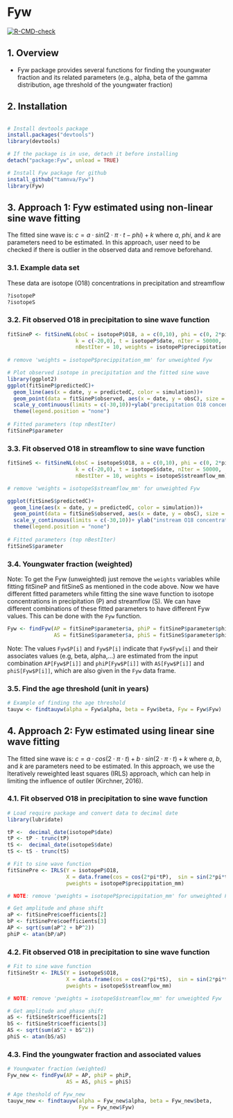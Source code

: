 # Fyw
[![R-CMD-check](https://github.com/tamnva/Fyw/workflows/R-CMD-check/badge.svg)](https://github.com/tamnva/Fyw/actions)

## 1. Overview

- Fyw package provides several functions for finding the youngwater fraction and its related parameters (e.g., alpha, beta of the gamma distribution, age threshold of the youngwater fraction)

## 2. Installation

``` r

# Install devtools package
install.packages("devtools")
library(devtools)

# If the package is in use, detach it before installing
detach("package:Fyw", unload = TRUE)

# Install Fyw package for github
install_github("tamnva/Fyw")
library(Fyw)
```

## 3. Approach 1: Fyw estimated using non-linear sine wave fitting
The fitted sine wave is: $c = a \cdot sin(2 \cdot \pi \cdot t - phi) + k$ where $a$, $phi$, and $k$ are parameters need to be estimated. In this approach, user need to be checked if there is outlier in the observed data and remove beforehand.

### 3.1. Example data set
These data are isotope (O18) concentrations in precipitation and streamflow

``` r
?isotopeP
?isotopeS
```
### 3.2. Fit observed O18 in precipitation to sine wave function

``` r
fitSineP <- fitSineNL(obsC = isotopeP$O18, a = c(0,10), phi = c(0, 2*pi),
                      k = c(-20,0), t = isotopeP$date, nIter = 50000,
                      nBestIter = 10, weights = isotopeP$precippitation_mm)
                      
# remove 'weights = isotopeP$precippitation_mm' for unweighted Fyw

# Plot observed isotope in precipitation and the fitted sine wave
library(ggplot2)
ggplot(fitSineP$predictedC)+
  geom_line(aes(x = date, y = predictedC, color = simulation))+
  geom_point(data = fitSineP$observed, aes(x = date, y = obsC), size = 0.75)+
  scale_y_continuous(limits = c(-30,10))+ylab("precipitation O18 concentration")+
  theme(legend.position = "none")
  
# Fitted parameters (top nBestIter)
fitSineP$parameter
```

### 3.3. Fit observed O18 in streamflow to sine wave function

``` r
fitSineS <- fitSineNL(obsC = isotopeS$O18, a = c(0,10), phi = c(0, 2*pi),
                      k = c(-20,0), t = isotopeS$date, nIter = 50000,
                      nBestIter = 10, weights = isotopeS$streamflow_mm)

# remove 'weights = isotopeS$streamflow_mm' for unweighted Fyw

ggplot(fitSineS$predictedC)+
  geom_line(aes(x = date, y = predictedC, color = simulation))+
  geom_point(data = fitSineS$observed, aes(x = date, y = obsC), size = 0.75)+
  scale_y_continuous(limits = c(-30,10))+ ylab("instream O18 concentration")+
  theme(legend.position = "none")
  
# Fitted parameters (top nBestIter)
fitSineS$parameter
```

### 3.4. Youngwater fraction (weighted) 
Note: To get the Fyw (unweighted) just remove the ```weights``` variables while fitting fitSineP and fitSineS as mentioned in the code above. Now we have different fitted parameters while fitting the sine wave function to isotope concentrations in  precipitation (P) and streamflow (S). We can have different combinations of these fitted parameters to have different Fyw values. This can be done with the ```Fyw``` function.

``` r
Fyw <- findFyw(AP = fitSineP$parameter$a, phiP = fitSineP$parameter$phi,
               AS = fitSineS$parameter$a, phiS = fitSineS$parameter$phi)

```
Note: The values ```Fyw$P[i]``` and ```Fyw$P[i]``` indicate that ```Fyw$Fyw[i]``` and their associates values (e.g, beta, alpha,...) are estimated from the input combination ```AP[Fyw$P[i]]``` and ```phiP[Fyw$P[i]]``` with ```AS[Fyw$P[i]]``` and ```phiS[Fyw$P[i]]```, which are also given in the ```Fyw``` data frame. 

### 3.5. Find the age threshold (unit in years)
``` r
# Example of finding the age threshold
tauyw <- findtauyw(alpha = Fyw$alpha, beta = Fyw$beta, Fyw = Fyw$Fyw)
```
## 4. Approach 2: Fyw estimated using linear sine wave fitting 
The fitted sine wave is: $c = a \cdot cos(2 \cdot \pi \cdot t) + b \cdot sin(2 \cdot \pi \cdot t) + k$ where $a$, $b$, and $k$ are parameters need to be estimated. In this approach, we use the Iteratively reweighted least squares (IRLS) approach, which can help in limiting the influence of outiler (Kirchner, 2016).

### 4.1. Fit observed O18 in precipitation to sine wave function

``` r
# Load require package and convert data to decimal date
library(lubridate)

tP <-  decimal_date(isotopeP$date)
tP <- tP - trunc(tP)
tS <-  decimal_date(isotopeS$date)
tS <- tS - trunc(tS)

# Fit to sine wave function
fitSinePre <- IRLS(Y = isotopeP$O18,
                   X = data.frame(cos = cos(2*pi*tP),  sin = sin(2*pi*tP)),
                   pweights = isotopeP$precippitation_mm)

# NOTE: remove 'pweights = isotopeP$precippitation_mm' for unweighted Fyw

# Get amplitude and phase shift
aP <- fitSinePre$coefficients[2]
bP <- fitSinePre$coefficients[3]
AP <- sqrt(sum(aP^2 + bP^2))
phiP <- atan(bP/aP)
```

### 4.2. Fit observed O18 in precipitation to sine wave function

``` r
# Fit to sine wave function
fitSineStr <- IRLS(Y = isotopeS$O18,
                   X = data.frame(cos = cos(2*pi*tS),  sin = sin(2*pi*tS)),
                   pweights = isotopeS$streamflow_mm)

# NOTE: remove 'pweights = isotopeS$streamflow_mm' for unweighted Fyw

# Get amplitude and phase shift
aS <- fitSineStr$coefficients[2]
bS <- fitSineStr$coefficients[3]
AS <- sqrt(sum(aS^2 + bS^2))
phiS <- atan(bS/aS)
```
### 4.3. Find the youngwater fraction and associated values

``` r
# Youngwater fraction (weighted)
Fyw_new <- findFyw(AP = AP, phiP = phiP,
                   AS = AS, phiS = phiS)

# Age theshold of Fyw_new
tauyw_new <- findtauyw(alpha = Fyw_new$alpha, beta = Fyw_new$beta,
                       Fyw = Fyw_new$Fyw)

```



